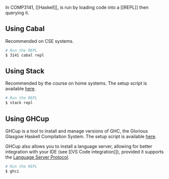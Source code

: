 In COMP3141, [[Haskell]], is run by loading code into a [[REPL]] then querying it.

## Using Cabal
Recommended on CSE systems.

```sh
# Run the REPL
$ 3141 cabal repl
```

## Using Stack
Recommended by the course on home systems. The setup script is available [here](https://docs.haskellstack.org/en/stable/).

```sh
# Run the REPL
$ stack repl
```

## Using GHCup
GHCup is a tool to install and manage versions of GHC, the Glorious Glasgow Haskell Compilation System. The setup script is available [here](https://www.haskell.org/ghcup/).

GHCup also allows you to install a language server, allowing for better integration with your IDE (see [[VS Code integration]]), provided it supports the [Language Server Protocol](https://microsoft.github.io/language-server-protocol).

```sh
# Run the REPL
$ ghci
```
